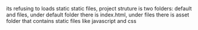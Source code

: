 its refusing to loads static static files, project struture is two folders: default and files, under default folder there is index.html, under files there is asset folder that contains static files like javascript and css